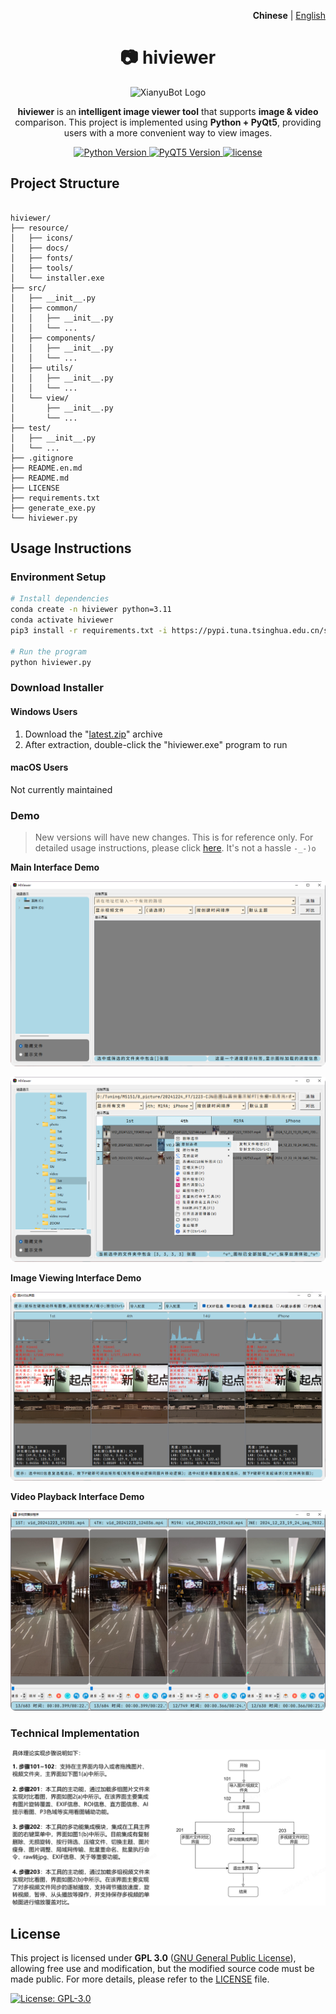 <p align="right">
   <strong>Chinese</strong> | <a href="./README.en.md">English</a>
</p>

<div align="center">

# 📷 hiviewer

<img src="./resource/icons/viewer_3.ico" alt="XianyuBot Logo" width="180">

**hiviewer** is an **intelligent image viewer tool** that supports **image & video** comparison. This project is implemented using **Python + PyQt5**, providing users with a more convenient way to view images.

<p align="center">
  <a href="https://www.python.org/">
    <img src="https://img.shields.io/badge/Python-3.11%2B-blue" alt="Python Version">
  </a>
  <a href="https://platform.openai.com/">
    <img src="https://img.shields.io/badge/PyQT5-5.15%2B-FF6F61" alt="PyQT5 Version">
  </a>
  <a href="https://raw.githubusercontent.com/yourusername/xianyubot/main/LICENSE">
    <img src="https://img.shields.io/badge/license-GPL 3.0-brightgreen" alt="license">
  </a>
</p>

</div>

## Project Structure

```

hiviewer/
├── resource/          
│   ├── icons/         
│   ├── docs/          
│   ├── fonts/         
│   ├── tools/         
│   └── installer.exe 
├── src/                
│   ├── __init__.py
│   ├── common/          
│   │   ├── __init__.py  
│   │   └── ...
│   ├── components/      
│   │   ├── __init__.py 
│   │   └── ... 
│   ├── utils/          
│   │   ├── __init__.py 
│   │   └── ...
│   └── view/         
│       ├── __init__.py 
│       └── ...  
├── test/              
│   ├── __init__.py
│   └── ...
├── .gitignore         
├── README.en.md       
├── README.md          
├── LICENSE            
├── requirements.txt    
├── generate_exe.py     
└── hiviewer.py         

```

## Usage Instructions

### Environment Setup

```bash
# Install dependencies
conda create -n hiviewer python=3.11
conda activate hiviewer
pip3 install -r requirements.txt -i https://pypi.tuna.tsinghua.edu.cn/simple

# Run the program
python hiviewer.py
```

### Download Installer

#### Windows Users

1. Download the "[latest.zip](https://github.com/diamond-cz/Hiviewer_releases/releases/)" archive
2. After extraction, double-click the "hiviewer.exe" program to run

#### macOS Users

Not currently maintained

### Demo

> New versions will have new changes. This is for reference only. For detailed usage instructions, please click [here](https://github.com/diamond-cz/hiviewer_releases). It's not a hassle `-_-)o`

**Main Interface Demo**

![Alt text](resource/images/Image_mainwindow.png)

![Alt text](resource/images/Image_mainwindow1.png)

**Image Viewing Interface Demo**

![Alt text](resource/images/Image_subwindow_pic.png)

**Video Playback Interface Demo**

![Alt text](resource/images/Image_video.png)

### Technical Implementation

![Alt text](resource/images/Image_pic.png)

## License

This project is licensed under **GPL 3.0** ([GNU General Public License](https://jxself.org/translations/gpl-3.zh.shtml)), allowing free use and modification, but the modified source code must be made public.
For more details, please refer to the [LICENSE](LICENSE) file.

[![License: GPL-3.0](https://img.shields.io/badge/License-GPL%203.0-blue.svg)](https://jxself.org/translations/gpl-3.zh.shtml)
